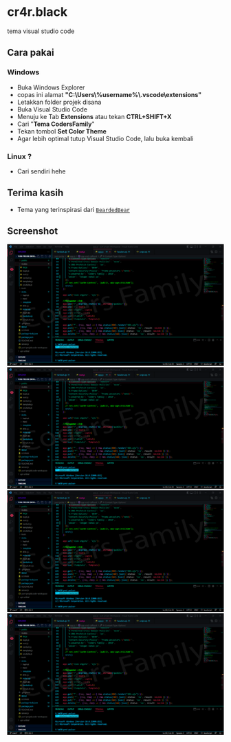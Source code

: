 # cr4r.black
tema visual studio code

## Cara pakai
### Windows
- Buka Windows Explorer
- copas ini alamat <b>"C:\Users\\%username%\\.vscode\extensions\"</b>
- Letakkan folder projek disana
- Buka Visual Studio Code
- Menuju ke Tab <b>Extensions</b> atau tekan <b>CTRL+SHIFT+X</b>
- Cari "<b>Tema CodersFamily</b>"
- Tekan tombol <b>Set Color Theme</b>
- Agar lebih optimal tutup Visual Studio Code, lalu buka kembali

### Linux ?
- Cari sendiri hehe

## Terima kasih
- Tema yang terinspirasi dari [`BeardedBear`](https://github.com/BeardedBear/bearded-theme)

## Screenshot
<img weight="500" src="https://github.com/cr4r/cr4r.black/raw/main/asset/ss-1.png" alt="SS-1"/>
<img weight="500" src="https://github.com/cr4r/cr4r.black/raw/main/asset/ss-1.png" alt="SS-2"/>
<img weight="500" src="https://github.com/cr4r/cr4r.black/raw/main/asset/ss-1.png" alt="SS-3"/>
<img weight="500" src="https://github.com/cr4r/cr4r.black/raw/main/asset/ss-1.png" alt="SS-4"/>
